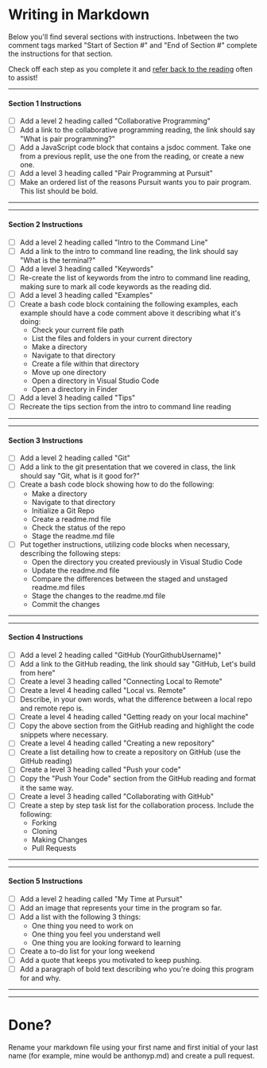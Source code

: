 # Writing in Markdown

Below you'll find several sections with instructions. Inbetween the two comment tags marked "Start of Section #" and "End of Section #" complete the instructions for that section.

Check off each step as you complete it and [refer back to the reading](https://docs.github.com/en/get-started/writing-on-github/getting-started-with-writing-and-formatting-on-github/basic-writing-and-formatting-syntax) often to assist!

---

#### Section 1 Instructions
- [ ] Add a level 2 heading called "Collaborative Programming"
- [ ] Add a link to the collaborative programming reading, the link should say "What is pair programming?" 
- [ ] Add a JavaScript code block that contains a jsdoc comment. Take one from a previous replit, use the one from the reading, or create a new one. 
- [ ] Add a level 3 heading called "Pair Programming at Pursuit"
- [ ] Make an ordered list of the reasons Pursuit wants you to pair program. This list should be bold.

---

<!-- Start of Section 1 -->

<!-- End of Section 1 -->

---

#### Section 2 Instructions
- [ ] Add a level 2 heading called "Intro to the Command Line"
- [ ] Add a link to the intro to command line reading, the link should say "What is the terminal?" 
- [ ] Add a level 3 heading called "Keywords"
- [ ] Re-create the list of keywords from the intro to command line reading, making sure to mark all code keywords as the reading did.
- [ ] Add a level 3 heading called "Examples"
- [ ] Create a bash code block containing the following examples, each example should have a code comment above it describing what it's doing:
    - Check your current file path
    - List the files and folders in your current directory
    - Make a directory
    - Navigate to that directory
    - Create a file within that directory
    - Move up one directory
    - Open a directory in Visual Studio Code
    - Open a directory in Finder
- [ ] Add a level 3 heading called "Tips"
- [ ] Recreate the tips section from the intro to command line reading
---

<!-- Start of Section 2 -->

<!-- End of Section 2 -->

---

#### Section 3 Instructions
- [ ] Add a level 2 heading called "Git"
- [ ] Add a link to the git presentation that we covered in class, the link should say "Git, what is it good for?" 
- [ ] Create a bash code block showing how to do the following:
    - Make a directory
    - Navigate to that directory
    - Initialize a Git Repo
    - Create a readme.md file
    - Check the status of the repo
    - Stage the readme.md file
- [ ] Put together instructions, utilizing code blocks when necessary, describing the following steps:
    - Open the directory you created previously in Visual Studio Code
    - Update the readme.md file
    - Compare the differences between the staged and unstaged readme.md files
    - Stage the changes to the readme.md file
    - Commit the changes
---

<!-- Start of Section 3 -->

<!-- End of Section 3 -->

---

#### Section 4 Instructions
- [ ] Add a level 2 heading called "GitHub (YourGithubUsername)"
- [ ] Add a link to the GitHub reading, the link should say "GitHub, Let's build from here"
- [ ] Create a level 3 heading called "Connecting Local to Remote"
- [ ] Create a level 4 heading called "Local vs. Remote"
- [ ] Describe, in your own words, what the difference between a local repo and remote repo is. 
- [ ] Create a level 4 heading called "Getting ready on your local machine"
- [ ] Copy the above section from the GitHub reading and highlight the code snippets where necessary.
- [ ] Create a level 4 heading called "Creating a new repository"
- [ ] Create a list detailing how to create a repository on GitHub (use the GitHub reading)
- [ ] Create a level 3 heading called "Push your code"
- [ ] Copy the "Push Your Code" section from the GitHub reading and format it the same way.
- [ ] Create a level 3 heading called "Collaborating with GitHub"
- [ ] Create a step by step task list for the collaboration process. Include the following:
    - Forking
    - Cloning
    - Making Changes
    - Pull Requests

---

<!-- Start of Section 4 -->

<!-- End of Section 4 -->

---

#### Section 5 Instructions
- [ ] Add a level 2 heading called "My Time at Pursuit"
- [ ] Add an image that represents your time in the program so far.
- [ ] Add a list with the following 3 things:
    - One thing you need to work on
    - One thing you feel you understand well
    - One thing you are looking forward to learning
- [ ] Create a to-do list for your long weekend
- [ ] Add a quote that keeps you motivated to keep pushing.
- [ ] Add a paragraph of bold text describing who you're doing this program for and why.
---

<!-- Start of Section 5 -->

<!-- End of Section 5 -->

---

# Done?
Rename your markdown file using your first name and first initial of your last name (for example, mine would be anthonyp.md) and create a pull request.